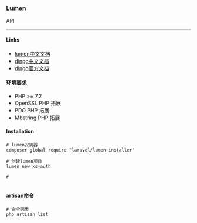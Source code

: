 ### Lumen
API

---

#### Links
- [lumen中文文档](https://learnku.com/docs/lumen/6.x)
- [dingo中文文档](https://learnku.com/docs/dingo-api/3.x)
- [dingo官方文档](https://github.com/dingo/api/wiki)

#### 环境要求
- PHP >= 7.2
- OpenSSL PHP 拓展
- PDO PHP 拓展
- Mbstring PHP 拓展

#### Installation
```
# lumen安装器
composer global require "laravel/lumen-installer"

# 创建lumen项目
lumen new xs-auth

# 


```

#### artisan命令
```
# 命令列表
php artisan list
```
     
